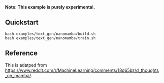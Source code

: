 **Note: This example is purely experimental.**

## Quickstart

```
bash examples/text_gen/nanomamba/build.sh
bash examples/text_gen/nanomamba/train.sh
```

## Reference

This is adatped from https://www.reddit.com/r/MachineLearning/comments/18d65bz/d_thoughts_on_mamba/.